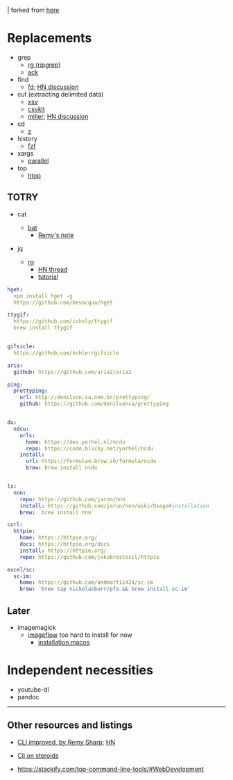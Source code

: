 | forked from [here](https://gist.github.com/dannguyen/abd720e3ffad6ee944aba72d2ac28b14) 
# Replacements

- grep
  - [rg (ripgrep)](https://github.com/BurntSushi/ripgrep)
  - [ack](https://beyondgrep.com/documentation/)
- find
  - [fd](https://github.com/sharkdp/fd); [HN discussion](https://news.ycombinator.com/item?id=15429390)
- cut (extracting delimited data)
  - [xsv](https://github.com/BurntSushi/xsv)
  - [csvkit](https://csvkit.readthedocs.io/en/latest/)
  - [miller](https://github.com/johnkerl/miller); [HN discussion](https://news.ycombinator.com/item?id=10066742)
- cd
  - [z](https://github.com/rupa/z)
- history
  - [fzf](https://github.com/junegunn/fzf)
- xargs
  - [parallel](https://www.gnu.org/software/parallel/)
- top
  - [htop](https://hisham.hm/htop/)
  

## TOTRY

- cat
  - [bat](https://github.com/sharkdp/bat)
    - [Remy's note](https://remysharp.com/2018/08/23/cli-improved)

- jq
  - [rq](https://github.com/dflemstr/rq)
    - [HN thread](https://news.ycombinator.com/item?id=13091043)
    - [tutorial](https://github.com/dflemstr/rq/blob/master/doc/tutorial.md)


```yaml
hget:
  npm install hget -g
  https://github.com/bevacqua/hget

ttygif:
  https://github.com/icholy/ttygif
  brew install ttygif


gifsicle:
  https://github.com/kohler/gifsicle

aria:
  github: https://github.com/aria2/aria2

ping:
  prettyping:
    url: http://denilson.sa.nom.br/prettyping/
    github: https://github.com/denilsonsa/prettyping


du:
  ndcu:
    urls: 
      home: https://dev.yorhel.nl/ncdu
      repo: https://code.blicky.net/yorhel/ncdu
    install:
      url: https://formulae.brew.sh/formula/ncdu
      brew: brew install ncdu


ls:
  nnn:
    repo: https://github.com/jarun/nnn
    install: https://github.com/jarun/nnn/wiki/Usage#installation
    brew: `brew install nnn`

curl:
  httpie: 
    home: https://httpie.org/
    docs: https://httpie.org/docs
    install: https://httpie.org/
    repo: https://github.com/jakubroztocil/httpie

excel/sc: 
  sc-im:
    home: https://github.com/andmarti1424/sc-im
    brew: 'brew tap nickolasburr/pfa && brew install sc-im'

```

## Later

- imagemagick
  - [imageflow](https://github.com/imazen/imageflow) too hard to install for now
    - [installation macos](https://libraries.io/github/imazen/imageflow#os-x-native)

# Independent necessities

- youtube-dl
- pandoc 

---------------


## Other resources and listings
  
- [CLI improved, by Remy Sharp](https://remysharp.com/2018/08/23/cli-improved); [HN](https://news.ycombinator.com/item?id=17874718)
- [Cli on steroids](https://www.disruptivelabs.in/blog/cli-on-steroids/)

- https://stackify.com/top-command-line-tools/#WebDevelopment
